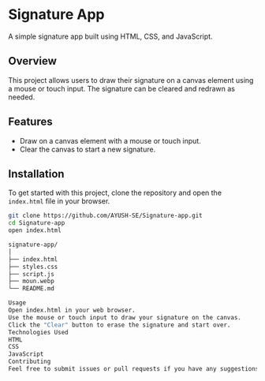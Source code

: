 # Signature App

A simple signature app built using HTML, CSS, and JavaScript.

## Overview

This project allows users to draw their signature on a canvas element using a mouse or touch input. The signature can be cleared and redrawn as needed.

## Features

- Draw on a canvas element with a mouse or touch input.
- Clear the canvas to start a new signature.

## Installation

To get started with this project, clone the repository and open the `index.html` file in your browser.

```bash
git clone https://github.com/AYUSH-SE/Signature-app.git
cd Signature-app
open index.html

signature-app/
│
├── index.html
├── styles.css
├── script.js
├── moun.webp
└── README.md

Usage
Open index.html in your web browser.
Use the mouse or touch input to draw your signature on the canvas.
Click the "Clear" button to erase the signature and start over.
Technologies Used
HTML
CSS
JavaScript
Contributing
Feel free to submit issues or pull requests if you have any suggestions or improvements.
